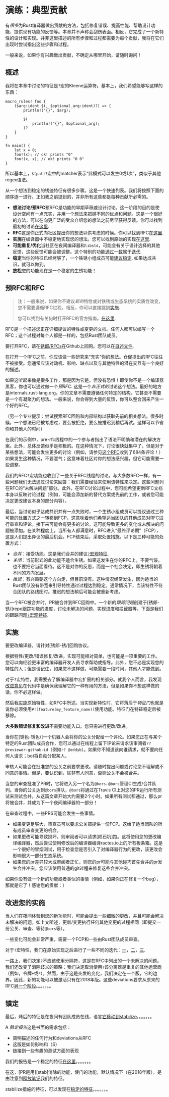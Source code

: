 # 演练：典型贡献

有*很多*为Rust编译器做出贡献的方法，包括修复错误、提高性能、帮助设计功能、提供现有功能的反馈等。本章并不声称会刮伤表面。相反，它完成了一个新特性的设计和实现。并非这里描述的所有步骤和过程都需要为每个贡献，我将在它们出现时尝试指出这些步骤和过程。

一般来说，如果你有兴趣做出贡献，不确定从哪里开始，请随时询问！

## 概述

我将在本章中讨论的特征是`?`宏的Kleene运算符。基本上，我们希望能够写这样的东西：

```rust,ignore
macro_rules! foo {
    ($arg:ident $(, $optional_arg:ident)?) => {
        println!("{}", $arg);

        $(
            println!("{}", $optional_arg);
        )?
    }
}

fn main() {
    let x = 0;
    foo!(x); // ok! prints "0"
    foo!(x, x); // ok! prints "0 0"
}
```

所以基本上，`$(pat)?`宏中的matcher表示“此模式可以发生0或1次”，类似于其他regex语法。

从一个想法到稳定的锈迹特征有很多步骤。这是一个快速列表。我们将按照下面的顺序逐一进行。正如我之前提到的，并非所有这些都是每种贡献所必需的。

-   **想法讨论/预RFC**预RFC是功能的早期草稿或设计讨论。这一阶段的目的是使设计空间有一点充实，并用一个想法来把握不同的优点和问题。这是一个很好的方法，可以在向更广泛的受众介绍您的想法之前尽早获得反馈。你可以找到最初的讨论[在这里][prerfc].
-   **RFC**这是你正式向社区提出你的想法以供考虑的时候。你可以找到RFC[在这里][rfc].
-   **实施**在编译器中不稳定地实现您的想法。您可以找到原始的实现[在这里][impl1].
-   **可能重复/优化**当社区在夜间编译器和`libstd`，可能会有关于设计选择的其他反馈，这些反馈可能会被调整。这个特别的功能[通过][impl2]一[数][impl3]属于[迭代][impl4].
-   **稳定**当你的特征已经烤够了，一个铁锈小组成员可能[建议稳定][merge]. 如果达成共识，就可以做到。
-   **放松**您的功能现在是一个稳定的生锈功能！

[prerfc]: https://internals.rust-lang.org/t/pre-rfc-at-most-one-repetition-macro-patterns/6557

[rfc]: https://github.com/rust-lang/rfcs/pull/2298

[impl1]: https://github.com/rust-lang/rust/pull/47752

[impl2]: https://github.com/rust-lang/rust/pull/49719

[impl3]: https://github.com/rust-lang/rust/pull/51336

[impl4]: https://github.com/rust-lang/rust/pull/51587

[merge]: https://github.com/rust-lang/rust/issues/48075#issuecomment-433177613

## 预RFC和RFC

> 注：一般来说，如果你不建议*新的*特性或对铁锈或生态系统的实质性改变，您不需要遵循RFC过程。相反，你可以直接跳到[实施](#impl).
>
> 您可以找到有关何时打开RFC的官方指南。[在这里][rfcwhen].

[rfcwhen]: https://github.com/rust-lang/rfcs#when-you-need-to-follow-this-process

RFC是一个描述您正在详细提议的特性或变更的文档。任何人都可以编写一个RFC；这个过程对每个人都是一样的，包括Rust团队成员。

要打开RFC，请在[锈郎/RFCs](https://github.com/rust-lang/rfcs)在Github上回购。您可以在[自述文件](https://github.com/rust-lang/rfcs#what-the-process-is).

在打开一个RFC之前，你应该做一些研究来“充实”你的想法。仓促提出的RFC往往不被接受。您通常应该对动机、影响、缺点以及与其他特性的潜在交互有一个良好的描述。

如果这听起来像是很多工作，那是因为它是。但没有恐惧！即使你不是一个编译器黑客，你也可以通过做一个*预RFC*. 这是一个*非正式的*讨论这个想法。最好的地方是internals.rust-lang.org。你的文章不需要遵循任何特定的结构。它甚至不需要是一个有凝聚力的想法。一般来说，你会得到大量的反馈，你可以整合回来产生一个好的RFC。

（另一个专业提示：尝试搜索RFC回购和内部结构以获取先前的相关想法。很多时候，一个想法已经被考虑过，要么被拒绝，要么被推迟到稍后再试。这样可以节省你和其他人的时间）

在我们的示例中，pre-rfc线程中的一个参与者指出了语法不明确和潜在的解决方案。此外，总体反馈似乎是积极的。在这种情况下，讨论很快就集中了，但是对于某些想法，可能会发生更多的讨论（例如，请参见[这个RFC][nonascii]收到了684条评论！）如果发生这种情况，不要泄气；这意味着社区对你的想法感兴趣，但它可能需要一些调整。

[nonascii]: https://github.com/rust-lang/rfcs/pull/2457

我们的RFC`?`宏功能也收到了一些关于RFC线程的讨论。与大多数RFC一样，有一些问题我们无法通过讨论来回答：我们需要经验来使用该特性来决定。这些问题列在RFC的“未解决问题”部分。此外，在RFC讨论过程中，您可能希望更新RFC文档本身以反映讨论过程（例如，可能会添加新的替代方案或先前的工作，或者您可能决定更改建议本身的部分内容）。

最后，当讨论似乎达成共识并有一点失败时，一个生锈小组成员可以提议通过三种可能的处置方式之一转移到FCP。这意味着他们希望适当团队的其他成员对RFC进行审查和评论。接下来可能会有更多的讨论，这可能导致更多的变化或未解决的问题被添加。在某种程度上，当所有人都满意时，RFC进入“最终评论期”（FCP），这是人们提出异议的最后机会。FCP结束后，采取处置措施。以下是三种可能的处置方式：

-   *合并*：接受功能。这是我们合并的建议[`?`宏观特征][rfcmerge].
-   *关闭*：当前形式的此功能不适合生锈。如果这发生在你的RFC上，不要气馁，也不要把它当面看待。这不是对你的反思，而是一个社会决定，即生锈将朝着不同的方向发展。
-   *推迟*：有兴趣朝这个方向走，但目前没有。这种情况经常发生，因为适当的Rust团队没有带宽来引导特性通过过程达到稳定。通常情况下，当该特性不符合团队的路线图时。推迟的想法稍后可能会被重新考虑。

[rfcmerge]: https://github.com/rust-lang/rfcs/pull/2298#issuecomment-360582667

当一个RFC被合并时，PR被合并到RFC回购中。一个新的*跟踪问题*创建于[锈郎-锈/]repo跟踪功能的进度，讨论未解决的问题、实现进度和拦截器等。下面是我们的跟踪问题[`?`宏观特征][tracking].

[tracking]: https://github.com/rust-lang/rust/issues/48075

<a name="impl"></a>

## 实施

要更改编译器，请针对[锈郎-锈/]回购协议。

[rust-lang/rust]: https://github.com/rust-lang/rust

根据特性/更改/错误修复/改进，实现可能相对简单，也可能是一项重要的工作。您可以向经验更丰富的编译器开发人员寻求帮助或指导。此外，您不必是实现您的特性的人；但是请记住，如果您不这样做，可能需要一段时间，其他人才能做到。

对于`?`宏特性，我需要去了解编译器中宏扩展的相关部分。就我个人而言，我发现[改进意见][comments]在代码中是确保我理解它的一种有用的方法，但是如果你不想这样做的话，你不必这样做。

[comments]: https://github.com/rust-lang/rust/pull/47732

然后我[实施][impl1]原始特性，如RFC中所述。当实现新特性时，它将落后于*特征门*也就是说你必须使用`#![feature(my_feature_name)]`使用功能。特征门在特征稳定后被移除。

**大多数错误修复和改进**不需要功能入口。您只需进行更改/改进。

当你在[锈色-锈色/]一个机器人会将你的公关分配给一个评论。如果您正在与某个特定的Rust团队成员合作，您可以通过在线程上留下评论来请求该审阅者`r?
@reviewer-github-id`（例如`r? @eddyb`）。如果你不知道该向谁请求，就不要向任何人请求；bot将自动分配某人。

审核人可能会在批准您的公关之前要求更改。请随时提出问题或讨论您不理解或不同意的事情。但是，要认识到，除非有人同意，否则公关不会被合并。

当您的审查批准了PR时，它将进入另一个名为`@bors`.  `@bors`管理CI生成/合并队列。当你的公关达到`@bors`排队，`@bors`将通过在Travis CI上对您的PR运行所有测试来测试合并。从这篇文章开始大约需要2个小时。如果所有测试都通过，那么pr将被合并，并成为下一个夜间编译器的一部分！

在审查过程中，一些PRS可能会发生一些事情。

-   如果变更足够大，审查员可以要求公关部提供一份FCP。这给了适当团队的所有成员审查变更的机会。
-   如果更改可能导致损坏，则审阅者可以请求[陨石坑]跑。这将使用您的更改编译编译器，然后尝试使用修改后的编译器编译ractes.io上的所有板条箱。这是一个很好的冒烟测试，用于检查您是否引入了对编译器行为的更改，该更改会影响很大一部分生态系统。
-   如果您的pr差异较大或审阅者正忙，则您的pr可能与其他碰巧首先合并的pr发生合并冲突。您应该使用普通的git过程来修复这些合并冲突。

[crater]: ./tests/intro.html#crater

如果你没有做一个新的功能或者类似的事情（例如，如果你正在修复一个bug），那就是它了！感谢您的贡献：）

## 改进您的实施

当人们在夜间体验到您的新功能时，可能会提出一些细微的更改，并且可能会解决未解决的问题。如上文所述，更新/变更执行任何其他变更的过程相同（即提交一份公关、审查、等待`@bors`等）。

一些变化可能会非常严重，需要一个FCP和一些由Rust团队成员审查。

对于`?`宏特性，我们在原始实现之后进行了一些不同的迭代：[一][impl2]，[二][impl3]，[三][impl4].

一路上，我们决定`?`不应该使用分隔符，这是在RFC中列出的一个未解决的问题。我们还改变了消除歧义的策略：我们决定取消使用`?`该分离器是重复的其他运营商（例如，令牌`+`或`*`）。然而，由于这是突发的变化，我们决定在一个版，它的边界。因此，新的功能可以被激活只有在2018年版。这些deviations要求从原来的RFC[另一个阶段](https://github.com/rust-lang/rust/issues/51934)。。。。。。。

## 镇定

最后，烤后的特征是在夜间有团队成员在线，语言[它移动到stabilize][stabilizefcp]。。。。。。。

[stabilizefcp]: https://github.com/rust-lang/rust/issues/48075#issuecomment-433177613

A *稳定报告*这是书面的需求包括：

-   简明描述的任何行为和deviations从RFC
-   这版是如何影响和（S）
-   链接到一些有趣的测试方面的表现

我们的报告是一个稳定的特征[在这里][stabrep]。。。。。。。

[stabrep]: https://github.com/rust-lang/rust/issues/48075#issuecomment-433243048

在这，[PR是用][stab]消除的功能，使门的功能，默认情况下（在2018年版）。是由注意到[释放笔记][relnotes]我们的特征。

stabilize措施的特征，可以发现在[稳定的特征](./stabilization_guide.md)。。。。。。。

[relnotes]: https://github.com/rust-lang/rust/blob/master/RELEASES.md
